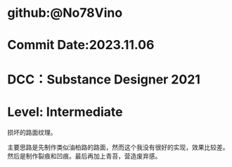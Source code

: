 # github:@No78Vino
# Commit Date:2023.11.06
# DCC：Substance Designer 2021 
# Level: Intermediate

损坏的路面纹理。

主要思路是先制作类似油柏路的路面，然而这个我没有很好的实现，效果比较差。
然后是制作裂痕和凹痕。最后再加上青苔，营造废弃感。
